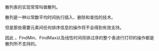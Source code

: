 散列表的实现常常叫做散列。

散列是一种以常数平均时间执行插入、删除和查找的技术。

但是那些需要元素间任何排序信息的操作将不会得到有效支持。

因此 ，FindMin、FindMax以及线性时间将排过序的整个表进行打印的操作都是散列所不支持的。